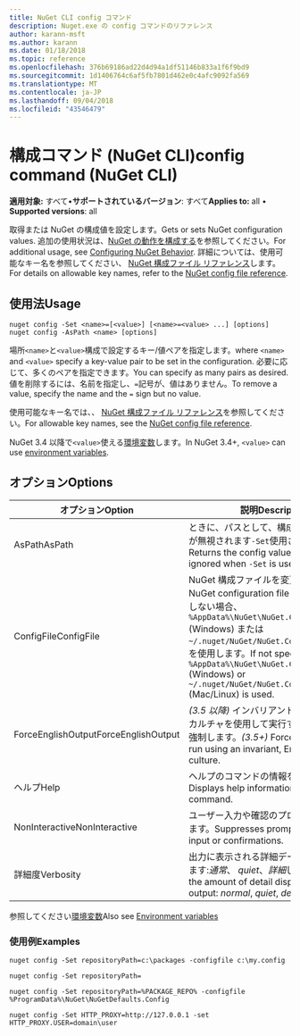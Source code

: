 ```yaml
---
title: NuGet CLI config コマンド
description: Nuget.exe の config コマンドのリファレンス
author: karann-msft
ms.author: karann
ms.date: 01/18/2018
ms.topic: reference
ms.openlocfilehash: 376b69186ad22d4d94a1df51146b833a1f6f9bd9
ms.sourcegitcommit: 1d1406764c6af5fb7801d462e0c4afc9092fa569
ms.translationtype: MT
ms.contentlocale: ja-JP
ms.lasthandoff: 09/04/2018
ms.locfileid: "43546479"
---
```

# <a name="config-command-nuget-cli"></a><span data-ttu-id="53150-103">構成コマンド (NuGet CLI)</span><span class="sxs-lookup"><span data-stu-id="53150-103">config command (NuGet CLI)</span></span>

<span data-ttu-id="53150-104">**適用対象:** すべて&bullet;**サポートされているバージョン**: すべて</span><span class="sxs-lookup"><span data-stu-id="53150-104">**Applies to:** all &bullet; **Supported versions**: all</span></span>

<span data-ttu-id="53150-105">取得または NuGet の構成値を設定します。</span><span class="sxs-lookup"><span data-stu-id="53150-105">Gets or sets NuGet configuration values.</span></span> <span data-ttu-id="53150-106">追加の使用状況は、[NuGet の動作を構成する](../consume-packages/configuring-nuget-behavior.md)を参照してください。</span><span class="sxs-lookup"><span data-stu-id="53150-106">For additional usage, see [Configuring NuGet Behavior](../consume-packages/configuring-nuget-behavior.md).</span></span> <span data-ttu-id="53150-107">詳細については、使用可能なキー名を参照してください、 [NuGet 構成ファイル リファレンス](../reference/nuget-config-file.md)します。</span><span class="sxs-lookup"><span data-stu-id="53150-107">For details on allowable key names, refer to the [NuGet config file reference](../reference/nuget-config-file.md).</span></span>

## <a name="usage"></a><span data-ttu-id="53150-108">使用法</span><span class="sxs-lookup"><span data-stu-id="53150-108">Usage</span></span>

```cli
nuget config -Set <name>=[<value>] [<name>=<value> ...] [options]
nuget config -AsPath <name> [options]
```

<span data-ttu-id="53150-109">場所`<name>`と`<value>`構成で設定するキー/値ペアを指定します。</span><span class="sxs-lookup"><span data-stu-id="53150-109">where `<name>` and `<value>` specify a key-value pair to be set in the configuration.</span></span> <span data-ttu-id="53150-110">必要に応じて、多くのペアを指定できます。</span><span class="sxs-lookup"><span data-stu-id="53150-110">You can specify as many pairs as desired.</span></span> <span data-ttu-id="53150-111">値を削除するには、名前を指定し、`=`記号が、値はありません。</span><span class="sxs-lookup"><span data-stu-id="53150-111">To remove a value, specify the name and the `=` sign but no value.</span></span>

<span data-ttu-id="53150-112">使用可能なキー名では、、 [NuGet 構成ファイル リファレンス](../reference/nuget-config-file.md)を参照してください。</span><span class="sxs-lookup"><span data-stu-id="53150-112">For allowable key names, see the [NuGet config file reference](../reference/nuget-config-file.md).</span></span>

<span data-ttu-id="53150-113">NuGet 3.4 以降で`<value>`使える[環境変数](cli-ref-environment-variables.md)します。</span><span class="sxs-lookup"><span data-stu-id="53150-113">In NuGet 3.4+, `<value>` can use [environment variables](cli-ref-environment-variables.md).</span></span>

## <a name="options"></a><span data-ttu-id="53150-114">オプション</span><span class="sxs-lookup"><span data-stu-id="53150-114">Options</span></span>

| <span data-ttu-id="53150-115">オプション</span><span class="sxs-lookup"><span data-stu-id="53150-115">Option</span></span> | <span data-ttu-id="53150-116">説明</span><span class="sxs-lookup"><span data-stu-id="53150-116">Description</span></span> |
| --- | --- |
| <span data-ttu-id="53150-117">AsPath</span><span class="sxs-lookup"><span data-stu-id="53150-117">AsPath</span></span> | <span data-ttu-id="53150-118">ときに、パスとして、構成の値を返しますが無視されます`-Set`使用されます。</span><span class="sxs-lookup"><span data-stu-id="53150-118">Returns the config value as a path, ignored when `-Set` is used.</span></span> |
| <span data-ttu-id="53150-119">ConfigFile</span><span class="sxs-lookup"><span data-stu-id="53150-119">ConfigFile</span></span> | <span data-ttu-id="53150-120">NuGet 構成ファイルを変更します。</span><span class="sxs-lookup"><span data-stu-id="53150-120">The NuGet configuration file to modify.</span></span> <span data-ttu-id="53150-121">指定しない場合、 `%AppData%\NuGet\NuGet.Config` (Windows) または`~/.nuget/NuGet/NuGet.Config`(Mac/linux) を使用します。</span><span class="sxs-lookup"><span data-stu-id="53150-121">If not specified, `%AppData%\NuGet\NuGet.Config` (Windows) or `~/.nuget/NuGet/NuGet.Config` (Mac/Linux) is used.</span></span>|
| <span data-ttu-id="53150-122">ForceEnglishOutput</span><span class="sxs-lookup"><span data-stu-id="53150-122">ForceEnglishOutput</span></span> | <span data-ttu-id="53150-123">*(3.5 以降)* インバリアントの英語ベースのカルチャを使用して実行する nuget.exe を強制します。</span><span class="sxs-lookup"><span data-stu-id="53150-123">*(3.5+)* Forces nuget.exe to run using an invariant, English-based culture.</span></span> |
| <span data-ttu-id="53150-124">ヘルプ</span><span class="sxs-lookup"><span data-stu-id="53150-124">Help</span></span> | <span data-ttu-id="53150-125">ヘルプのコマンドの情報を表示します。</span><span class="sxs-lookup"><span data-stu-id="53150-125">Displays help information for the command.</span></span> |
| <span data-ttu-id="53150-126">NonInteractive</span><span class="sxs-lookup"><span data-stu-id="53150-126">NonInteractive</span></span> | <span data-ttu-id="53150-127">ユーザー入力や確認のプロンプトを抑制します。</span><span class="sxs-lookup"><span data-stu-id="53150-127">Suppresses prompts for user input or confirmations.</span></span> |
| <span data-ttu-id="53150-128">詳細度</span><span class="sxs-lookup"><span data-stu-id="53150-128">Verbosity</span></span> | <span data-ttu-id="53150-129">出力に表示される詳細データの量を指定します:*通常*、 *quiet*、*詳細*します。</span><span class="sxs-lookup"><span data-stu-id="53150-129">Specifies the amount of detail displayed in the output: *normal*, *quiet*, *detailed*.</span></span> |

<span data-ttu-id="53150-130">参照してください[環境変数](cli-ref-environment-variables.md)</span><span class="sxs-lookup"><span data-stu-id="53150-130">Also see [Environment variables](cli-ref-environment-variables.md)</span></span>

### <a name="examples"></a><span data-ttu-id="53150-131">使用例</span><span class="sxs-lookup"><span data-stu-id="53150-131">Examples</span></span>

```cli
nuget config -Set repositoryPath=c:\packages -configfile c:\my.config

nuget config -Set repositoryPath=

nuget config -Set repositoryPath=%PACKAGE_REPO% -configfile %ProgramData%\NuGet\NuGetDefaults.Config

nuget config -Set HTTP_PROXY=http://127.0.0.1 -set HTTP_PROXY.USER=domain\user
```
